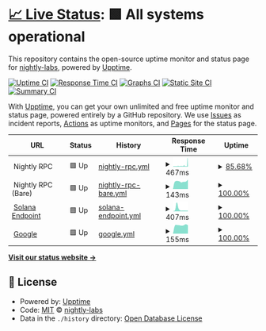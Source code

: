 # [📈 Live Status](https://nightly-labs.github.io/rpc-status): <!--live status--> **🟩 All systems operational**

This repository contains the open-source uptime monitor and status page for [nightly-labs](https://nightly-labs.github.io/rpc-status), powered by [Upptime](https://github.com/upptime/upptime).

[![Uptime CI](https://github.com/nightly-labs/rpc-status/workflows/Uptime%20CI/badge.svg)](https://github.com/nightly-labs/rpc-status/actions?query=workflow%3A%22Uptime+CI%22)
[![Response Time CI](https://github.com/nightly-labs/rpc-status/workflows/Response%20Time%20CI/badge.svg)](https://github.com/nightly-labs/rpc-status/actions?query=workflow%3A%22Response+Time+CI%22)
[![Graphs CI](https://github.com/nightly-labs/rpc-status/workflows/Graphs%20CI/badge.svg)](https://github.com/nightly-labs/rpc-status/actions?query=workflow%3A%22Graphs+CI%22)
[![Static Site CI](https://github.com/nightly-labs/rpc-status/workflows/Static%20Site%20CI/badge.svg)](https://github.com/nightly-labs/rpc-status/actions?query=workflow%3A%22Static+Site+CI%22)
[![Summary CI](https://github.com/nightly-labs/rpc-status/workflows/Summary%20CI/badge.svg)](https://github.com/nightly-labs/rpc-status/actions?query=workflow%3A%22Summary+CI%22)

With [Upptime](https://upptime.js.org), you can get your own unlimited and free uptime monitor and status page, powered entirely by a GitHub repository. We use [Issues](https://github.com/nightly-labs/rpc-status/issues) as incident reports, [Actions](https://github.com/nightly-labs/rpc-status/actions) as uptime monitors, and [Pages](https://nightly-labs.github.io/rpc-status) for the status page.

<!--start: status pages-->
<!-- This summary is generated by Upptime (https://github.com/upptime/upptime) -->
<!-- Do not edit this manually, your changes will be overwritten -->
<!-- prettier-ignore -->
| URL | Status | History | Response Time | Uptime |
| --- | ------ | ------- | ------------- | ------ |
| <img alt="" src="https://favicons.githubusercontent.com/null" height="13"> Nightly RPC | 🟩 Up | [nightly-rpc.yml](https://github.com/nightly-labs/rpc-status/commits/HEAD/history/nightly-rpc.yml) | <details><summary><img alt="Response time graph" src="./graphs/nightly-rpc/response-time-week.png" height="20"> 467ms</summary><br><a href="https://nightly-labs.github.io/rpc-status/history/nightly-rpc"><img alt="Response time 366" src="https://img.shields.io/endpoint?url=https%3A%2F%2Fraw.githubusercontent.com%2Fnightly-labs%2Frpc-status%2FHEAD%2Fapi%2Fnightly-rpc%2Fresponse-time.json"></a><br><a href="https://nightly-labs.github.io/rpc-status/history/nightly-rpc"><img alt="24-hour response time 285" src="https://img.shields.io/endpoint?url=https%3A%2F%2Fraw.githubusercontent.com%2Fnightly-labs%2Frpc-status%2FHEAD%2Fapi%2Fnightly-rpc%2Fresponse-time-day.json"></a><br><a href="https://nightly-labs.github.io/rpc-status/history/nightly-rpc"><img alt="7-day response time 467" src="https://img.shields.io/endpoint?url=https%3A%2F%2Fraw.githubusercontent.com%2Fnightly-labs%2Frpc-status%2FHEAD%2Fapi%2Fnightly-rpc%2Fresponse-time-week.json"></a><br><a href="https://nightly-labs.github.io/rpc-status/history/nightly-rpc"><img alt="30-day response time 365" src="https://img.shields.io/endpoint?url=https%3A%2F%2Fraw.githubusercontent.com%2Fnightly-labs%2Frpc-status%2FHEAD%2Fapi%2Fnightly-rpc%2Fresponse-time-month.json"></a><br><a href="https://nightly-labs.github.io/rpc-status/history/nightly-rpc"><img alt="1-year response time 366" src="https://img.shields.io/endpoint?url=https%3A%2F%2Fraw.githubusercontent.com%2Fnightly-labs%2Frpc-status%2FHEAD%2Fapi%2Fnightly-rpc%2Fresponse-time-year.json"></a></details> | <details><summary><a href="https://nightly-labs.github.io/rpc-status/history/nightly-rpc">85.68%</a></summary><a href="https://nightly-labs.github.io/rpc-status/history/nightly-rpc"><img alt="All-time uptime 94.90%" src="https://img.shields.io/endpoint?url=https%3A%2F%2Fraw.githubusercontent.com%2Fnightly-labs%2Frpc-status%2FHEAD%2Fapi%2Fnightly-rpc%2Fuptime.json"></a><br><a href="https://nightly-labs.github.io/rpc-status/history/nightly-rpc"><img alt="24-hour uptime 94.56%" src="https://img.shields.io/endpoint?url=https%3A%2F%2Fraw.githubusercontent.com%2Fnightly-labs%2Frpc-status%2FHEAD%2Fapi%2Fnightly-rpc%2Fuptime-day.json"></a><br><a href="https://nightly-labs.github.io/rpc-status/history/nightly-rpc"><img alt="7-day uptime 85.68%" src="https://img.shields.io/endpoint?url=https%3A%2F%2Fraw.githubusercontent.com%2Fnightly-labs%2Frpc-status%2FHEAD%2Fapi%2Fnightly-rpc%2Fuptime-week.json"></a><br><a href="https://nightly-labs.github.io/rpc-status/history/nightly-rpc"><img alt="30-day uptime 93.46%" src="https://img.shields.io/endpoint?url=https%3A%2F%2Fraw.githubusercontent.com%2Fnightly-labs%2Frpc-status%2FHEAD%2Fapi%2Fnightly-rpc%2Fuptime-month.json"></a><br><a href="https://nightly-labs.github.io/rpc-status/history/nightly-rpc"><img alt="1-year uptime 94.90%" src="https://img.shields.io/endpoint?url=https%3A%2F%2Fraw.githubusercontent.com%2Fnightly-labs%2Frpc-status%2FHEAD%2Fapi%2Fnightly-rpc%2Fuptime-year.json"></a></details>
| <img alt="" src="https://favicons.githubusercontent.com/null" height="13"> Nightly RPC (Bare) | 🟩 Up | [nightly-rpc-bare.yml](https://github.com/nightly-labs/rpc-status/commits/HEAD/history/nightly-rpc-bare.yml) | <details><summary><img alt="Response time graph" src="./graphs/nightly-rpc-bare/response-time-week.png" height="20"> 143ms</summary><br><a href="https://nightly-labs.github.io/rpc-status/history/nightly-rpc-bare"><img alt="Response time 143" src="https://img.shields.io/endpoint?url=https%3A%2F%2Fraw.githubusercontent.com%2Fnightly-labs%2Frpc-status%2FHEAD%2Fapi%2Fnightly-rpc-bare%2Fresponse-time.json"></a><br><a href="https://nightly-labs.github.io/rpc-status/history/nightly-rpc-bare"><img alt="24-hour response time 143" src="https://img.shields.io/endpoint?url=https%3A%2F%2Fraw.githubusercontent.com%2Fnightly-labs%2Frpc-status%2FHEAD%2Fapi%2Fnightly-rpc-bare%2Fresponse-time-day.json"></a><br><a href="https://nightly-labs.github.io/rpc-status/history/nightly-rpc-bare"><img alt="7-day response time 143" src="https://img.shields.io/endpoint?url=https%3A%2F%2Fraw.githubusercontent.com%2Fnightly-labs%2Frpc-status%2FHEAD%2Fapi%2Fnightly-rpc-bare%2Fresponse-time-week.json"></a><br><a href="https://nightly-labs.github.io/rpc-status/history/nightly-rpc-bare"><img alt="30-day response time 143" src="https://img.shields.io/endpoint?url=https%3A%2F%2Fraw.githubusercontent.com%2Fnightly-labs%2Frpc-status%2FHEAD%2Fapi%2Fnightly-rpc-bare%2Fresponse-time-month.json"></a><br><a href="https://nightly-labs.github.io/rpc-status/history/nightly-rpc-bare"><img alt="1-year response time 143" src="https://img.shields.io/endpoint?url=https%3A%2F%2Fraw.githubusercontent.com%2Fnightly-labs%2Frpc-status%2FHEAD%2Fapi%2Fnightly-rpc-bare%2Fresponse-time-year.json"></a></details> | <details><summary><a href="https://nightly-labs.github.io/rpc-status/history/nightly-rpc-bare">100.00%</a></summary><a href="https://nightly-labs.github.io/rpc-status/history/nightly-rpc-bare"><img alt="All-time uptime 100.00%" src="https://img.shields.io/endpoint?url=https%3A%2F%2Fraw.githubusercontent.com%2Fnightly-labs%2Frpc-status%2FHEAD%2Fapi%2Fnightly-rpc-bare%2Fuptime.json"></a><br><a href="https://nightly-labs.github.io/rpc-status/history/nightly-rpc-bare"><img alt="24-hour uptime 100.00%" src="https://img.shields.io/endpoint?url=https%3A%2F%2Fraw.githubusercontent.com%2Fnightly-labs%2Frpc-status%2FHEAD%2Fapi%2Fnightly-rpc-bare%2Fuptime-day.json"></a><br><a href="https://nightly-labs.github.io/rpc-status/history/nightly-rpc-bare"><img alt="7-day uptime 100.00%" src="https://img.shields.io/endpoint?url=https%3A%2F%2Fraw.githubusercontent.com%2Fnightly-labs%2Frpc-status%2FHEAD%2Fapi%2Fnightly-rpc-bare%2Fuptime-week.json"></a><br><a href="https://nightly-labs.github.io/rpc-status/history/nightly-rpc-bare"><img alt="30-day uptime 100.00%" src="https://img.shields.io/endpoint?url=https%3A%2F%2Fraw.githubusercontent.com%2Fnightly-labs%2Frpc-status%2FHEAD%2Fapi%2Fnightly-rpc-bare%2Fuptime-month.json"></a><br><a href="https://nightly-labs.github.io/rpc-status/history/nightly-rpc-bare"><img alt="1-year uptime 100.00%" src="https://img.shields.io/endpoint?url=https%3A%2F%2Fraw.githubusercontent.com%2Fnightly-labs%2Frpc-status%2FHEAD%2Fapi%2Fnightly-rpc-bare%2Fuptime-year.json"></a></details>
| <img alt="" src="https://favicons.githubusercontent.com/api.mainnet-beta.solana.com" height="13"> [Solana Endpoint](https://api.mainnet-beta.solana.com) | 🟩 Up | [solana-endpoint.yml](https://github.com/nightly-labs/rpc-status/commits/HEAD/history/solana-endpoint.yml) | <details><summary><img alt="Response time graph" src="./graphs/solana-endpoint/response-time-week.png" height="20"> 407ms</summary><br><a href="https://nightly-labs.github.io/rpc-status/history/solana-endpoint"><img alt="Response time 261" src="https://img.shields.io/endpoint?url=https%3A%2F%2Fraw.githubusercontent.com%2Fnightly-labs%2Frpc-status%2FHEAD%2Fapi%2Fsolana-endpoint%2Fresponse-time.json"></a><br><a href="https://nightly-labs.github.io/rpc-status/history/solana-endpoint"><img alt="24-hour response time 152" src="https://img.shields.io/endpoint?url=https%3A%2F%2Fraw.githubusercontent.com%2Fnightly-labs%2Frpc-status%2FHEAD%2Fapi%2Fsolana-endpoint%2Fresponse-time-day.json"></a><br><a href="https://nightly-labs.github.io/rpc-status/history/solana-endpoint"><img alt="7-day response time 407" src="https://img.shields.io/endpoint?url=https%3A%2F%2Fraw.githubusercontent.com%2Fnightly-labs%2Frpc-status%2FHEAD%2Fapi%2Fsolana-endpoint%2Fresponse-time-week.json"></a><br><a href="https://nightly-labs.github.io/rpc-status/history/solana-endpoint"><img alt="30-day response time 291" src="https://img.shields.io/endpoint?url=https%3A%2F%2Fraw.githubusercontent.com%2Fnightly-labs%2Frpc-status%2FHEAD%2Fapi%2Fsolana-endpoint%2Fresponse-time-month.json"></a><br><a href="https://nightly-labs.github.io/rpc-status/history/solana-endpoint"><img alt="1-year response time 261" src="https://img.shields.io/endpoint?url=https%3A%2F%2Fraw.githubusercontent.com%2Fnightly-labs%2Frpc-status%2FHEAD%2Fapi%2Fsolana-endpoint%2Fresponse-time-year.json"></a></details> | <details><summary><a href="https://nightly-labs.github.io/rpc-status/history/solana-endpoint">100.00%</a></summary><a href="https://nightly-labs.github.io/rpc-status/history/solana-endpoint"><img alt="All-time uptime 99.80%" src="https://img.shields.io/endpoint?url=https%3A%2F%2Fraw.githubusercontent.com%2Fnightly-labs%2Frpc-status%2FHEAD%2Fapi%2Fsolana-endpoint%2Fuptime.json"></a><br><a href="https://nightly-labs.github.io/rpc-status/history/solana-endpoint"><img alt="24-hour uptime 100.00%" src="https://img.shields.io/endpoint?url=https%3A%2F%2Fraw.githubusercontent.com%2Fnightly-labs%2Frpc-status%2FHEAD%2Fapi%2Fsolana-endpoint%2Fuptime-day.json"></a><br><a href="https://nightly-labs.github.io/rpc-status/history/solana-endpoint"><img alt="7-day uptime 100.00%" src="https://img.shields.io/endpoint?url=https%3A%2F%2Fraw.githubusercontent.com%2Fnightly-labs%2Frpc-status%2FHEAD%2Fapi%2Fsolana-endpoint%2Fuptime-week.json"></a><br><a href="https://nightly-labs.github.io/rpc-status/history/solana-endpoint"><img alt="30-day uptime 99.73%" src="https://img.shields.io/endpoint?url=https%3A%2F%2Fraw.githubusercontent.com%2Fnightly-labs%2Frpc-status%2FHEAD%2Fapi%2Fsolana-endpoint%2Fuptime-month.json"></a><br><a href="https://nightly-labs.github.io/rpc-status/history/solana-endpoint"><img alt="1-year uptime 99.80%" src="https://img.shields.io/endpoint?url=https%3A%2F%2Fraw.githubusercontent.com%2Fnightly-labs%2Frpc-status%2FHEAD%2Fapi%2Fsolana-endpoint%2Fuptime-year.json"></a></details>
| <img alt="" src="https://favicons.githubusercontent.com/www.google.com" height="13"> [Google](https://www.google.com) | 🟩 Up | [google.yml](https://github.com/nightly-labs/rpc-status/commits/HEAD/history/google.yml) | <details><summary><img alt="Response time graph" src="./graphs/google/response-time-week.png" height="20"> 155ms</summary><br><a href="https://nightly-labs.github.io/rpc-status/history/google"><img alt="Response time 167" src="https://img.shields.io/endpoint?url=https%3A%2F%2Fraw.githubusercontent.com%2Fnightly-labs%2Frpc-status%2FHEAD%2Fapi%2Fgoogle%2Fresponse-time.json"></a><br><a href="https://nightly-labs.github.io/rpc-status/history/google"><img alt="24-hour response time 161" src="https://img.shields.io/endpoint?url=https%3A%2F%2Fraw.githubusercontent.com%2Fnightly-labs%2Frpc-status%2FHEAD%2Fapi%2Fgoogle%2Fresponse-time-day.json"></a><br><a href="https://nightly-labs.github.io/rpc-status/history/google"><img alt="7-day response time 155" src="https://img.shields.io/endpoint?url=https%3A%2F%2Fraw.githubusercontent.com%2Fnightly-labs%2Frpc-status%2FHEAD%2Fapi%2Fgoogle%2Fresponse-time-week.json"></a><br><a href="https://nightly-labs.github.io/rpc-status/history/google"><img alt="30-day response time 173" src="https://img.shields.io/endpoint?url=https%3A%2F%2Fraw.githubusercontent.com%2Fnightly-labs%2Frpc-status%2FHEAD%2Fapi%2Fgoogle%2Fresponse-time-month.json"></a><br><a href="https://nightly-labs.github.io/rpc-status/history/google"><img alt="1-year response time 167" src="https://img.shields.io/endpoint?url=https%3A%2F%2Fraw.githubusercontent.com%2Fnightly-labs%2Frpc-status%2FHEAD%2Fapi%2Fgoogle%2Fresponse-time-year.json"></a></details> | <details><summary><a href="https://nightly-labs.github.io/rpc-status/history/google">100.00%</a></summary><a href="https://nightly-labs.github.io/rpc-status/history/google"><img alt="All-time uptime 100.00%" src="https://img.shields.io/endpoint?url=https%3A%2F%2Fraw.githubusercontent.com%2Fnightly-labs%2Frpc-status%2FHEAD%2Fapi%2Fgoogle%2Fuptime.json"></a><br><a href="https://nightly-labs.github.io/rpc-status/history/google"><img alt="24-hour uptime 100.00%" src="https://img.shields.io/endpoint?url=https%3A%2F%2Fraw.githubusercontent.com%2Fnightly-labs%2Frpc-status%2FHEAD%2Fapi%2Fgoogle%2Fuptime-day.json"></a><br><a href="https://nightly-labs.github.io/rpc-status/history/google"><img alt="7-day uptime 100.00%" src="https://img.shields.io/endpoint?url=https%3A%2F%2Fraw.githubusercontent.com%2Fnightly-labs%2Frpc-status%2FHEAD%2Fapi%2Fgoogle%2Fuptime-week.json"></a><br><a href="https://nightly-labs.github.io/rpc-status/history/google"><img alt="30-day uptime 100.00%" src="https://img.shields.io/endpoint?url=https%3A%2F%2Fraw.githubusercontent.com%2Fnightly-labs%2Frpc-status%2FHEAD%2Fapi%2Fgoogle%2Fuptime-month.json"></a><br><a href="https://nightly-labs.github.io/rpc-status/history/google"><img alt="1-year uptime 100.00%" src="https://img.shields.io/endpoint?url=https%3A%2F%2Fraw.githubusercontent.com%2Fnightly-labs%2Frpc-status%2FHEAD%2Fapi%2Fgoogle%2Fuptime-year.json"></a></details>

<!--end: status pages-->

[**Visit our status website →**](https://nightly-labs.github.io/rpc-status)

## 📄 License

- Powered by: [Upptime](https://github.com/upptime/upptime)
- Code: [MIT](./LICENSE) © [nightly-labs](https://nightly-labs.github.io/rpc-status)
- Data in the `./history` directory: [Open Database License](https://opendatacommons.org/licenses/odbl/1-0/)
